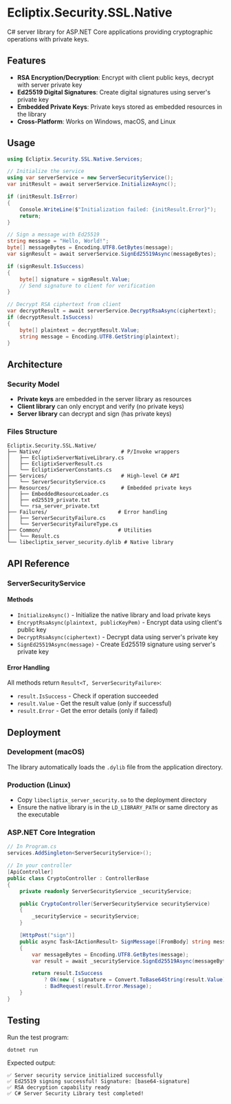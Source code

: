 # Ecliptix.Security.SSL.Native

C# server library for ASP.NET Core applications providing cryptographic operations with private keys.

## Features

- **RSA Encryption/Decryption**: Encrypt with client public keys, decrypt with server private key
- **Ed25519 Digital Signatures**: Create digital signatures using server's private key
- **Embedded Private Keys**: Private keys stored as embedded resources in the library
- **Cross-Platform**: Works on Windows, macOS, and Linux

## Usage

```csharp
using Ecliptix.Security.SSL.Native.Services;

// Initialize the service
using var serverService = new ServerSecurityService();
var initResult = await serverService.InitializeAsync();

if (initResult.IsError)
{
    Console.WriteLine($"Initialization failed: {initResult.Error}");
    return;
}

// Sign a message with Ed25519
string message = "Hello, World!";
byte[] messageBytes = Encoding.UTF8.GetBytes(message);
var signResult = await serverService.SignEd25519Async(messageBytes);

if (signResult.IsSuccess)
{
    byte[] signature = signResult.Value;
    // Send signature to client for verification
}

// Decrypt RSA ciphertext from client
var decryptResult = await serverService.DecryptRsaAsync(ciphertext);
if (decryptResult.IsSuccess)
{
    byte[] plaintext = decryptResult.Value;
    string message = Encoding.UTF8.GetString(plaintext);
}
```

## Architecture

### Security Model
- **Private keys** are embedded in the server library as resources
- **Client library** can only encrypt and verify (no private keys)
- **Server library** can decrypt and sign (has private keys)

### Files Structure
```
Ecliptix.Security.SSL.Native/
├── Native/                          # P/Invoke wrappers
│   ├── EcliptixServerNativeLibrary.cs
│   ├── EcliptixServerResult.cs
│   └── EcliptixServerConstants.cs
├── Services/                        # High-level C# API
│   └── ServerSecurityService.cs
├── Resources/                       # Embedded private keys
│   ├── EmbeddedResourceLoader.cs
│   ├── ed25519_private.txt
│   └── rsa_server_private.txt
├── Failures/                       # Error handling
│   ├── ServerSecurityFailure.cs
│   └── ServerSecurityFailureType.cs
├── Common/                         # Utilities
│   └── Result.cs
└── libecliptix_server_security.dylib # Native library
```

## API Reference

### ServerSecurityService

#### Methods

- `InitializeAsync()` - Initialize the native library and load private keys
- `EncryptRsaAsync(plaintext, publicKeyPem)` - Encrypt data using client's public key
- `DecryptRsaAsync(ciphertext)` - Decrypt data using server's private key
- `SignEd25519Async(message)` - Create Ed25519 signature using server's private key

#### Error Handling

All methods return `Result<T, ServerSecurityFailure>`:
- `result.IsSuccess` - Check if operation succeeded
- `result.Value` - Get the result value (only if successful)
- `result.Error` - Get the error details (only if failed)

## Deployment

### Development (macOS)
The library automatically loads the `.dylib` file from the application directory.

### Production (Linux)
- Copy `libecliptix_server_security.so` to the deployment directory
- Ensure the native library is in the `LD_LIBRARY_PATH` or same directory as the executable

### ASP.NET Core Integration

```csharp
// In Program.cs
services.AddSingleton<ServerSecurityService>();

// In your controller
[ApiController]
public class CryptoController : ControllerBase
{
    private readonly ServerSecurityService _securityService;

    public CryptoController(ServerSecurityService securityService)
    {
        _securityService = securityService;
    }

    [HttpPost("sign")]
    public async Task<IActionResult> SignMessage([FromBody] string message)
    {
        var messageBytes = Encoding.UTF8.GetBytes(message);
        var result = await _securityService.SignEd25519Async(messageBytes);

        return result.IsSuccess
            ? Ok(new { signature = Convert.ToBase64String(result.Value) })
            : BadRequest(result.Error.Message);
    }
}
```

## Testing

Run the test program:
```bash
dotnet run
```

Expected output:
```
✅ Server security service initialized successfully
✅ Ed25519 signing successful! Signature: [base64-signature]
✅ RSA decryption capability ready
✅ C# Server Security Library test completed!
```